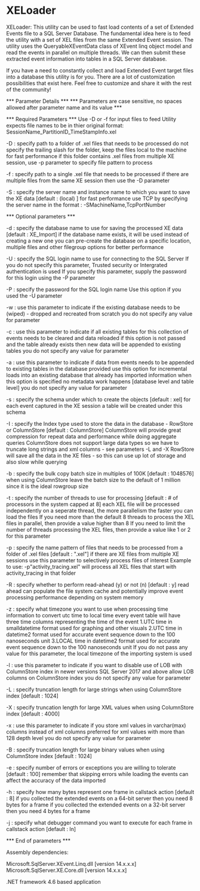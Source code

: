 # XELoader

XELoader: This utility can be used to fast load contents of a set of Extended Events file to a SQL Server Database. 
The fundamental idea here is to feed the utility with a set of XEL files from the same Extended Event session. 
The utility uses the QueryableXEventData class of XEvent linq object model and read the events in parallel on multiple threads. 
We can then submit these extracted event information into tables in a SQL Server database.

If you have a need to constantly collect and load Extended Event target files into a database this utility is for you. 
There are a lot of customization possibilities that exist here. 
Feel free to customize and share it with the rest of the community!

*** Parameter Details *** 
*** Parameters are case sensitive, no spaces allowed after parameter name and its value ***

*** Required Parameters *** 
Use -D or -f for input files to feed Utility expects file names to be in thier original format: SessionName_PartitionID_TimeStampInfo.xel

-D : specify path to a folder of .xel files that needs to be processed
do not specify the trailing slash for the folder, keep the files local to the machine for fast performance 
if this folder contains .xel files from multiple XE session, use -p parameter to specify file pattern to process 

-f : specify path to a single .xel file that needs to be processed 
if there are multiple files from the same XE session then use the -D parameter 

-S : specify the server name and instance name to which you want to save the XE data [default : (local) ] 
for fast performance use TCP by specifying the server name in the format : -SMachineName,TcpPortNumber

*** Optional parameters ***

-d : specify the database name to use for saving the processed XE data [default : XE_Import] 
if the database name exists, it will be used instead of creating a new one 
you can pre-create the database on a specific location, multiple files and other filegroup options for better performance 

-U : specify the SQL login name to use for connecting to the SQL Server 
If you do not specify this parameter, Trusted security or Intergrated authentication is used 
If you specify this parameter, supply the password for this login using the -P parameter 

-P : specify the password for the SQL login name 
Use this option if you used the -U parameter 

-w : use this parameter to indicate if the existing database needs to be (wiped) - dropped and recreated from scratch 
you do not specify any value for parameter 

-c : use this parameter to indicate if all existing tables for this collection of events needs to be cleared and data reloaded 
if this option is not passed and the table already exists then new data will be appended to existing tables 
you do not specify any value for parameter 

-a : use this parameter to indicate if data from events needs to be appended to existing tables in the database provided 
use this option for incremental loads into an existing database that already has imported information 
when this option is specified no metadata work happens [database level and table level] 
you do not specify any value for parameter 

-s : specify the schema under which to create the objects [default : xel] 
for each event captured in the XE session a table will be created under this schema 

-I : specify the Index type used to store the data in the database - RowStore or ColumnStore [default : ColumnStore] 
ColumnStore will provide great compression for repeat data and performance while doing aggregate queries 
ColumnStore does not support large data types so we have to truncate long strings and xml columns - see parameters -L and -X 
RowStore will save all the data in the XE files - so this can use up lot of storage and also slow while querying 

-b : specify the bulk copy batch size in multiples of 100K [default : 1048576] 
when using ColumnStore leave the batch size to the default of 1 million since it is the ideal rowgroup size 

-t : specify the number of threads to use for processing [default : # of processors in the system capped at 8] 
each XEL file will be processed independently on a seperate thread, the more parallelism the faster you can load the files 
If you need more than the default 8 threads to process the XEL files in parallel, then provide a value higher than 8 
If you need to limit the number of threads processing the XEL files, then provide a value like 1 or 2 for this parameter 

-p : specify the name pattern of files that needs to be processed from a folder of .xel files [default : ".xel"] 
if there are XE files from multiple XE sessions use this parameter to selectively process files of interest 
Example to use: -p"activity_tracing.xel" will process all XEL files that start with activity_tracing in that folder 

-R : specify whether to perform read-ahead (y) or not (n) [default : y] 
read ahead can populate the file system cache and potentially improve event processing performance depending on system memory 

-z : specify what timezone you want to use when processing time information to convert utc time to local time 
every event table will have three time columns representing the time of the event 
1.UTC time in smalldatetime format used for graphing and other visuals 
2.UTC time in datetime2 format used for accurate event sequence down to the 100 nanoseconds unit 
3.LOCAL time in datetime2 format used for accurate event sequence down to the 100 nanoseconds unit 
If you do not pass any value for this parameter, the local timezone of the importing system is used 

-l : use this parameter to indicate if you want to disable use of LOB with ColumnStore index in newer versions 
SQL Server 2017 and above allow LOB columns on ColumnStore index 
you do not specify any value for parameter 

-L : specify truncation length for large strings when using ColumnStore index [default : 1024] 

-X : specify truncation length for large XML values when using ColumnStore index [default : 4000] 

-x : use this parameter to indicate if you store xml values in varchar(max) columns instead of xml columns 
preferred for xml values with more than 128 depth level you do not specify any value for parameter 

-B : specify truncation length for large binary values when using ColumnStore index [default : 1024] 

-e : specify number of errors or exceptions you are willing to tolerate [default : 100] 
remember that skipping errors while loading the events can affect the accuracy of the data imported 

-h : specify how many bytes represent one frame in callstack action [default : 8] 
if you collected the extended events on a 64-bit server then you need 8 bytes for a frame 
if you collected the extended events on a 32-bit server then you need 4 bytes for a frame 

-j : specify what debugger command you want to execute for each frame in callstack action [default : ln]

*** End of parameters ***


Assembly dependencies:

Microsoft.SqlServer.XEvent.Linq.dll [version 14.x.x.x] 
Microsoft.SqlServer.XE.Core.dll [version 14.x.x.x]


.NET framework 4.6 based application
